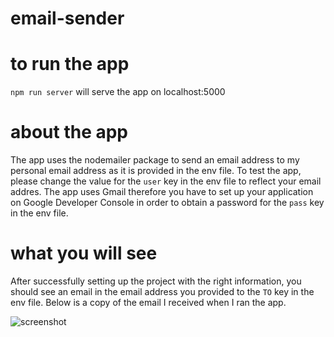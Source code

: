 # email-sender

# to run the app
`npm run server` will serve the app on localhost:5000

# about the app
The app uses the nodemailer package to send an email address to my personal email address as it is provided in the env file. To test the app, please change the value for the `user` key in the env file to reflect your email addres. The app uses Gmail therefore you have to set up your application on Google Developer Console in order to obtain a password for the `pass` key in the env file. 

# what you will see 
After successfully setting up the project with the right information, you should see an email in the email address you provided to the `TO` key in the env file. Below is a copy of the email I received when I ran the app.

![screenshot](zuri-test.png)
